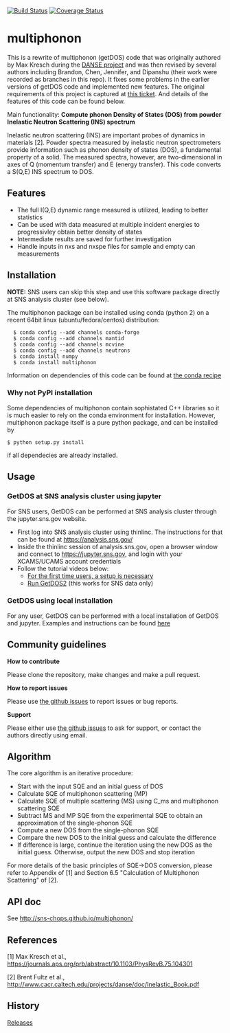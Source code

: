[![Build Status](https://travis-ci.org/sns-chops/multiphonon.svg?branch=master)](https://travis-ci.org/sns-chops/multiphonon) 
[![Coverage Status](https://coveralls.io/repos/github/sns-chops/multiphonon/badge.svg?branch=master)](https://coveralls.io/github/sns-chops/multiphonon?branch=master)

# multiphonon
This is a rewrite of multiphonon (getDOS) code that was originally authored by 
Max Kresch during the [DANSE project](http://danse.us/) and
was then revised by several authors including Brandon, Chen, Jennifer, and Dipanshu
(their work were recorded as branches in this repo). 
It fixes some problems in the earlier versions of getDOS code and implemented new features.
The original requirements of this project is captured at [this ticket](https://github.com/sns-chops/multiphonon/issues/32).
And details of the features of this code can be found below.

Main functionality: **Compute phonon Density of States (DOS) from powder Inelastic Neutron Scattering (INS) spectrum**

Inelastic neutron scattering (INS) are important probes of dynamics in materials [2].  Powder spectra measured by inelastic neutron spectrometers provide information such as phonon density of states (DOS), a fundamental property of a solid.
The measured spectra, however, are two-dimensional in axes of Q (momentum transfer) and E (energy transfer).
This code converts a S(Q,E) INS spectrum to DOS.

## Features

* The full I(Q,E) dynamic range measured is utilized, leading to better statistics
* Can be used with data measured at multiple incident energies to progressivley obtain better density of states
* Intermediate results are saved for further investigation
* Handle inputs in nxs and nxspe files for sample and empty can measurements

## Installation
**NOTE:** SNS users can skip this step and use this software package directly at SNS analysis cluster (see below). 

The multiphonon package can be installed using conda (python 2) on a recent 64bit linux (ubuntu/fedora/centos) distribution:

      $ conda config --add channels conda-forge
      $ conda config --add channels mantid
      $ conda config --add channels mcvine
      $ conda config --add channels neutrons
      $ conda install numpy
      $ conda install multiphonon

Information on dependencies of this code can be found at [the conda recipe](/conda-recipe/meta.yaml)

### Why not PyPI installation
Some dependencies of multiphonon contain sophistated C++ libraries so it is much easier to rely
on the conda environment for installation. However, multiphonon package itself is a pure python package,
and can be installed by

    $ python setup.py install
    
if all dependecies are already installed.

## Usage

### GetDOS at SNS analysis cluster using jupyter 
For SNS users, GetDOS can be performed at SNS analysis cluster through the jupyter.sns.gov website.
* First log into SNS analysis cluster using thinlinc. The instructions for that can be found at https://analysis.sns.gov/
* Inside the thinlinc session of analysis.sns.gov, open a browser window and connect to https://jupyter.sns.gov, and login with your XCAMS/UCAMS account credentials
* Follow the tutorial videos below:
  - [For the first time users, a setup is necessary](https://www.youtube.com/embed/5XOX8RdHBnQ?start=0&end=36&version=3)
  - [Run GetDOS2](https://www.youtube.com/embed/uTEEyifpG-k) (this works for SNS data only)

### GetDOS using local installation
For any user, GetDOS can be performed with a local installation of GetDOS and jupyter.
Examples and instructions can be found [here](/examples)

## Community guidelines

**How to contribute**

Please clone the repository, make changes and make a pull request.

**How to report issues**

Please use [the github issues](https://github.com/sns-chops/multiphonon/issues) to report issues or bug reports.

**Support**

Please either use [the github issues](https://github.com/sns-chops/multiphonon/issues) to ask for support, or contact the authors directly using email.


## Algorithm
The core algorithm is an iterative procedure:
- Start with the input SQE and an initial guess of DOS
- Calculate SQE of multiphonon scattering (MP)
- Calculate SQE of multiple scattering (MS) using C\_ms and multiphonon scattering SQE
- Subtract MS and MP SQE from the experimental SQE to obtain an approximation of the single-phonon SQE
- Compute a new DOS from the single-phonon SQE
- Compare the new DOS to the initial guess and calculate the difference
- If difference is large, continue the iteration using the new DOS as the initial guess. Otherwise, output the new DOS and stop iteration

For more details of the basic principles of SQE->DOS conversion, please refer to Appendix of [1] and Section 6.5 "Calculation of Multiphonon Scattering" of [2].

## API doc
See http://sns-chops.github.io/multiphonon/

## References
[1] Max Kresch et al., https://journals.aps.org/prb/abstract/10.1103/PhysRevB.75.104301

[2] Brent Fultz et al., http://www.cacr.caltech.edu/projects/danse/doc/Inelastic_Book.pdf

## History
[Releases](https://github.com/sns-chops/multiphonon/releases)
